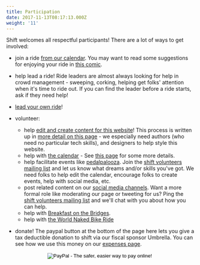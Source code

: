 ```yaml
---
title: Participation
date: 2017-11-13T08:17:13.000Z
weight: '11'
---
```

Shift welcomes all respectful participants!  There are a lot of ways to get involved:

- join a ride [from our calendar](https://shift2bikes.org/cal).  You may want to read some suggestions for enjoying your ride in [this comic](/images/ride_riding_comic.png).

- help lead a ride!  Ride leaders are almost always looking for help in crowd management - sweeping, corking, helping get folks' attention when it's time to ride out.  If you can find the leader before a ride starts, ask if they need help!

- [lead your own ride](/pages/lead-a-ride)!

- volunteer:
  - help [edit and create content for this website](https://github.com/Shift2Bikes/shift-docs#contributing)! This process is written up in [more detail on this page](/pages/website-development) - we especially need authors (who need no particular tech skills), and designers to help style this website.
  - help with [the calendar](http://shift2bikes.org/cal) - See [this page](https://github.com/Shift2Bikes/shiftcal#how-to-setup--run-locally) for some more details.
  - help facilitate events like [pedalpalooza](/pages/pedalpalooza).  Join the [shift volunteers mailing list](https://groups.google.com/forum/#!forum/shift-volunteers) and let us know what dreams and/or skills you've got.  We need folks to help edit the calendar, encourage folks to create events, help with social media, etc.
  - post related content on our [social media channels](/pages/contact).  Want a more formal role like moderating our page or tweeting for us?  Ping the [shift volunteers mailing list](https://groups.google.com/forum/#!forum/shift-volunteers) and we'll chat with you about how you can help.
  - help with [Breakfast on the Bridges](/pages/bonb).
  - help with [the World Naked Bike Ride](https://pdxwnbr.org/volunteer/)

- donate!  The paypal button at the bottom of the page here lets you give a tax deductible donation to shift via our fiscal sponsor Umbrella.  You can see how we use this money on our [expenses page](/pages/boring-budget-stuff).

<center><form action="https://www.paypal.com/cgi-bin/webscr" method="post" target="_top">
<input type="image" src="https://www.paypal.com/en_US/i/btn/btn_donateCC_LG.gif" border="0" name="submit" alt="PayPal - The safer, easier way to pay online!">
<img alt="" border="0" src="https://www.paypalobjects.com/en_US/i/scr/pixel.gif" width="1" height="1">
